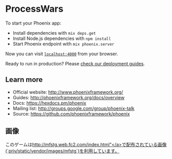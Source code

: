 # ProcessWars

To start your Phoenix app:

  * Install dependencies with `mix deps.get`
  * Install Node.js dependencies with `npm install`
  * Start Phoenix endpoint with `mix phoenix.server`

Now you can visit [`localhost:4000`](http://localhost:4000) from your browser.

Ready to run in production? Please [check our deployment guides](http://www.phoenixframework.org/docs/deployment).

## Learn more

  * Official website: http://www.phoenixframework.org/
  * Guides: http://phoenixframework.org/docs/overview
  * Docs: https://hexdocs.pm/phoenix
  * Mailing list: http://groups.google.com/group/phoenix-talk
  * Source: https://github.com/phoenixframework/phoenix

## 画像

このゲームは<a href="http://mfstg.web.fc2.com/index.html">http://mfstg.web.fc2.com/index.html"</a>で配布されている画像(`priv/static/vendor/images/mfstg`)を利用しています。
